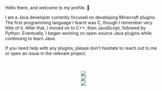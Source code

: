 Hello there, and welcome to my profile. 👋

I am a Java developer currently focused on developing Minecraft plugins. The first programming language I learnt was C, though I remember very little of it. After that, I moved on to C++, then JavaScript, followed by Python. Eventually, I began working on open-source Java plugins while continuing to learn Java.

If you need help with any plugins, please don't hesitate to reach out to me or open an issue in the relevant project.

<div align="center">
  <br><br>
  <img src=https://komarev.com/ghpvc/?username=TrueDarkLord&color=ff69b4&style=flat&label=PROFILE+VIEWS>
  <br>
  <img src=https://github-readme-stats-eight-theta.vercel.app/api/top-langs/?username=TrueDarkLord&layout=compact&langs_count=8&theme=algolia>
  <br>
  <img src=https://github-readme-stats.vercel.app/api?username=TrueDarkLord&show_icons=true&theme=algolia>
</div>
